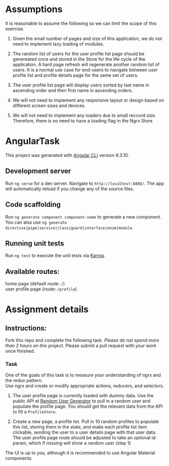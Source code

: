 # Assumptions

It is reasonable to assume the following so we can limit the scope of this exercise.

1. Given the small number of pages and size of this application, we do not need to implement lazy loading of modules.

2. The random list of users for the user profile list page should be genereated once and stored in the Store for the life cycle of the application.  A hard page refresh will regenerate another random list of users. It is a normal use case for end-users to navigate between user profile list and profile details page for the same set of users.

3. The user profile list page will display users sorted by last name in ascending order and then first name in ascending orders.

4. We will not need to implement any responsive layout or design based on different screen sizes and devices.

5. We will not need to implement any loaders due to small reccord size.  Therefore, there is no need to have a loading flag in the Ngrx Store.

# AngularTask

This project was generated with [Angular CLI](https://github.com/angular/angular-cli) version 8.3.10.

## Development server

Run `ng serve` for a dev server. Navigate to `http://localhost:8888/`. The app will automatically reload if you change any of the source files.

## Code scaffolding

Run `ng generate component component-name` to generate a new component. You can also use `ng generate directive|pipe|service|class|guard|interface|enum|module`.

## Running unit tests

Run `ng test` to execute the unit tests via [Karma](https://karma-runner.github.io).

## Available routes:
home page (default route: `/`)    
user profile page (route: `/profile`)

# Assignment details

## Instructions:

Fork this repo and complete the following task. *Please do not spend more than 2 hours on this project.* Please submit a pull request with your work once finished.

### Task
One of the goals of this task is to measure your understanding of ngrx and the redux pattern.  
Use ngrx and create or modify appropriate actions, reducers, and selectors.

1. The user profile page is currently loaded with dummy data. Use the public API at [Random User Generator](https://randomuser.me/)
to pull in a random user and populate the profile page. You should get the relevant data from the API to fill a `ProfileStore`.

2. Create a new page, a profile list. Pull in 10 random profiles to populate this list, storing them in the state, and make each profile list item clickable, sending the user to a user details page with that user data. The user profile page route should be adjusted to take an optional id param, which if missing will show a random user (step 1)

The UI is up to you, although it is recommended to use Angular Material components. 

